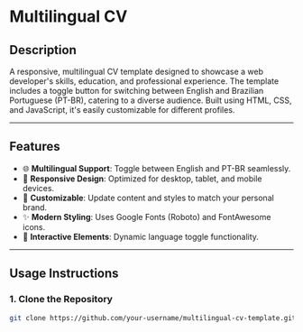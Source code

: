 # **Multilingual CV**

## **Description**
A responsive, multilingual CV template designed to showcase a web developer's skills, education, and professional experience. The template includes a toggle button for switching between English and Brazilian Portuguese (PT-BR), catering to a diverse audience. Built using HTML, CSS, and JavaScript, it's easily customizable for different profiles.

---

## **Features**
- 🌐 **Multilingual Support**: Toggle between English and PT-BR seamlessly.
- 📱 **Responsive Design**: Optimized for desktop, tablet, and mobile devices.
- 🎨 **Customizable**: Update content and styles to match your personal brand.
- ✨ **Modern Styling**: Uses Google Fonts (Roboto) and FontAwesome icons.
- 🔄 **Interactive Elements**: Dynamic language toggle functionality.

---

## **Usage Instructions**

### **1. Clone the Repository**
```bash
git clone https://github.com/your-username/multilingual-cv-template.git
